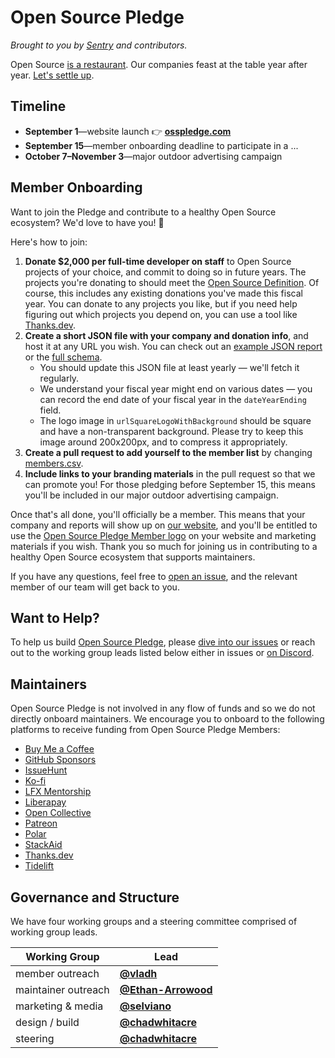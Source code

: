 # Open Source Pledge

_Brought to you by [Sentry](https://sentry.io/welcome/) and contributors._

Open Source [is a restaurant][restaurant]. Our companies feast at the table year
after year. [Let's settle up][osp].

[osp]: https://osspledge.com/
[restaurant]: https://openpath.chadwhitacre.com/2024/open-source-is-a-restaurant/

## Timeline

- **September 1**—website launch 👉 **[osspledge.com][osp]**
- **September 15**—member onboarding deadline to participate in a ...
- **October 7–November 3**—major outdoor advertising campaign

## Member Onboarding

Want to join the Pledge and contribute to a healthy Open Source ecosystem? We'd
love to have you! :balloon:

Here's how to join:

1. **Donate $2,000 per full-time developer on staff** to Open Source projects of
   your choice, and commit to doing so in future years. The projects you're
   donating to should meet the [Open Source Definition][osd]. Of course, this
   includes any existing donations you've made this fiscal year. You can donate
   to any projects you like, but if you need help figuring out which projects
   you depend on, you can use a tool like [Thanks.dev](https://thanks.dev/).
2. **Create a short JSON file with your company and donation info**, and host it
   at any URL you wish. You can check out an [example JSON
   report][example-report] or the [full schema][schema].
   * You should update this JSON file at least yearly — we'll fetch it
     regularly.
   * We understand your fiscal year might end on various dates — you can record
     the end date of your fiscal year in the `dateYearEnding` field.
   * The logo image in `urlSquareLogoWithBackground` should be square and have a
     non-transparent background. Please try to keep this image around 200x200px,
     and to compress it appropriately.
3. **Create a pull request to add yourself to the member list** by changing
   [members.csv][members-csv].
4. **Include links to your branding materials** in the pull request so that we
   can promote you! For those pledging before September 15, this means you'll be
   included in our major outdoor advertising campaign.

Once that's all done, you'll officially be a member. This means that your
company and reports will show up on [our website][osp], and you'll be entitled
to use the [Open Source Pledge Member logo][member-logo] on your website and
marketing materials if you wish. Thank you so much for joining us in
contributing to a healthy Open Source ecosystem that supports maintainers.

If you have any questions, feel free to [open an issue][new-issue], and the
relevant member of our team will get back to you.

[osd]: https://opensource.org/osd
[example-report]: https://github.com/opensourcepledge/osspledge.com/blob/main/contrib/example-schema.json
[schema]: https://github.com/opensourcepledge/osspledge.com/blob/main/src/content/config.ts
[members-csv]: https://github.com/opensourcepledge/osspledge.com/blob/main/members.csv
[member-logo]: https://github.com/opensourcepledge/osspledge.com/tree/main/public/logos
[new-issue]: https://github.com/opensourcepledge/osspledge.com/issues/new

## Want to Help?

To help us build [Open Source Pledge][osp], please [dive into our
issues][issues] or reach out to the working group leads listed below either in
issues or [on Discord][discord].

[issues]: https://github.com/opensourcepledge/osspledge.com/issues
[discord]: https://discord.gg/svH5XzDsBd

## Maintainers

Open Source Pledge is not involved in any flow of funds and so we do not
directly onboard maintainers. We encourage you to onboard to the following
platforms to receive funding from Open Source Pledge Members:

- [Buy Me a Coffee](https://www.buymeacoffee.com/)
- [GitHub Sponsors](https://github.com/sponsors)
- [IssueHunt](https://issuehunt.io/)
- [Ko-fi](https://ko-fi.com/)
- [LFX Mentorship](https://lfx.linuxfoundation.org/tools/mentorship)
- [Liberapay](https://en.liberapay.com/)
- [Open Collective](https://opencollective.com/)
- [Patreon](https://www.patreon.com/)
- [Polar](https://www.polar.sh/)
- [StackAid](https://www.stackaid.us/)
- [Thanks.dev](https://thanks.dev/)
- [Tidelift](https://tidelift.com/)

## Governance and Structure

We have four working groups and a steering committee comprised of working group
leads.

| Working Group       | Lead                                                     |
| ------------------- | -------------------------------------------------------- |
| member outreach     | [**@vladh**](https://github.com/vladh)                   |
| maintainer outreach | [**@Ethan-Arrowood**](https://github.com/Ethan-Arrowood) |
| marketing & media   | [**@selviano**](https://github.com/selviano)             |
| design / build      | [**@chadwhitacre**](https://github.com/chadwhitacre)     |
| steering            | [**@chadwhitacre**](https://github.com/chadwhitacre)     |

